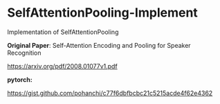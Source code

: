 # SelfAttentionPooling-Implement

 
Implementation of SelfAttentionPooling 

**Original Paper**: Self-Attention Encoding and Pooling for Speaker Recognition

https://arxiv.org/pdf/2008.01077v1.pdf

**pytorch:**

https://gist.github.com/pohanchi/c77f6dbfbcbc21c5215acde4f62e4362

